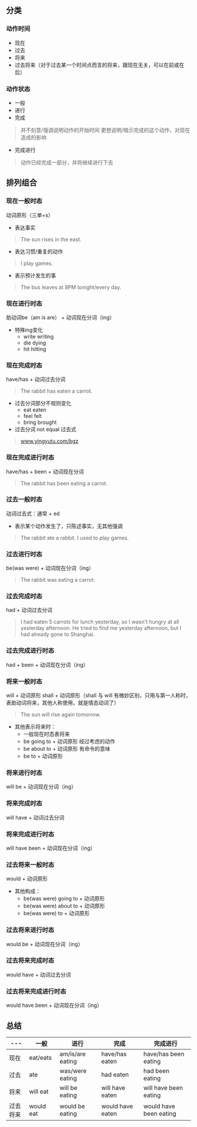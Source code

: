 ## 分类
### 动作时间
- 现在
- 过去
- 将来
- 过去将来（对于过去某一个时间点而言的将来，跟现在无关，可以在前或在后）

### 动作状态
- 一般
- 进行
- 完成
> 并不刻意/强调说明动作的开始时间
> 更想说明/暗示完成的这个动作，对现在造成的影响
- 完成进行
> 动作已经完成一部分，并将继续进行下去

## 排列组合
### 现在一般时态
动词原形（三单+s）
- 表达事实
> The sun rises in the east.
- 表达习惯/重复的动作
> I play games.
- 表示预计发生的事
> The bus leaves at 8PM tonight/every day.
### 现在进行时态
助动词be（am is are） + 动词现在分词（ing）
- 特殊ing变化
    - write writing
    - die dying
    - hit hitting
### 现在完成时态
have/has + 动词过去分词
> The rabbit has eaten a carrot.
- 过去分词部分不规则变化
    - eat eaten
    - feel felt
    - bring brought
- 过去分词 not equal 过去式
> www.yingyutu.com/bgz
### 现在完成进行时态
have/has + been + 动词现在分词
> The rabbit has been eating a carrot.

### 过去一般时态
动词过去式：通常 + ed
- 表示某个动作发生了，只陈述事实，无其他强调
> The rabbit ate a rabbit.
> I used to play games.
### 过去进行时态
be(was were) + 动词现在分词（ing）
> The rabbit was eating a carrot.
### 过去完成时态
had + 动词过去分词
> I had eaten 5 carrots for lunch yesterday, so I wasn't hungry at all yesterday afternoon.
> He tried to find me yesterday afternoon, but I had already gone to Shanghai.
### 过去完成进行时态
had + been + 动词现在分词（ing）

### 将来一般时态
will + 动词原形
shall + 动词原形（shall 与 will 有微妙区别，只用与第一人称时，表助动词将来，其他人称使用，就是情态动词了）
> The sun will rise again tomorrow.
- 其他表示将来时：
    - 一般现在时态表将来
    - be going to + 动词原形 经过考虑的动作
    - be about to + 动词原形 有命令的意味
    - be to + 动词原形
### 将来进行时态
will be + 动词现在分词（ing）
### 将来完成时态
will have + 动词过去分词
### 将来完成进行时态
will have been + 动词现在分词（ing）

### 过去将来一般时态
would + 动词原形
- 其他构成：
    - be(was were) going to + 动词原形
    - be(was were) about to + 动词原形
    - be(was were) to + 动词原形
### 过去将来进行时态
would be + 动词现在分词（ing）
### 过去将来完成时态
would have + 动词过去分词
### 过去将来完成进行时态
would have been + 动词现在分词（ing）

## 总结
| --- | 一般 | 进行 | 完成 | 完成进行 |
| --- | ---- | --- | ---- |---------|
| 现在| eat/eats | am/is/are eating | have/has eaten | have/has been eating |
| 过去| ate | was/were eating | had eaten | had been eating |
| 将来| will eat | will be eating | will have eaten | will have been eating |
| 过去将来| would eat | would be eating | would have eaten | would have been eating |
